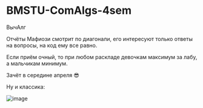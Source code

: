 # BMSTU-ComAlgs-4sem
ВычАлг

Отчёты Мафиози смотрит по диагонали, его интересуют только ответы на вопросы, на код ему все равно.

Если приём очный, то при любом раскладе девочкам максимум за лабу, а мальчикам минимум.

Зачёт в середине апреля 😎

Ну и классика:



![image](https://user-images.githubusercontent.com/58914896/154358568-3c52467a-2ad3-4134-afd5-d3e1dec41184.png)
